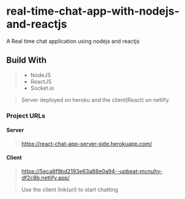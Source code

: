 # real-time-chat-app-with-nodejs-and-reactjs

A Real time chat application using nodejs and reactjs

## Build With
>- NodeJS
>- ReactJS
>- Socket.io

> Server deployed on heroku and the client(React) on netlify.

### Project URLs

#### Server
> https://react-chat-app-server-side.herokuapp.com/

#### Client
> https://5eca8f9bd2193e63a88e0a94--upbeat-mcnulty-df2c8b.netlify.app/

> Use the client link(url) to start chatting
